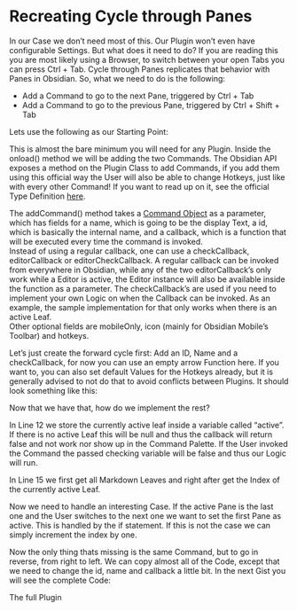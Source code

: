 # Recreating Cycle through Panes

In our Case we don’t need most of this. Our Plugin won’t even have configurable Settings. But what does it need to do? If you are reading this you are most likely using a Browser, to switch between your open Tabs you can press Ctrl + Tab. Cycle through Panes replicates that behavior with Panes in Obsidian. So, what we need to do is the following:

- Add a Command to go to the next Pane, triggered by Ctrl + Tab
- Add a Command to go to the previous Pane, triggered by Ctrl + Shift + Tab

Lets use the following as our Starting Point:

This is almost the bare minimum you will need for any Plugin. Inside the onload() method we will be adding the two Commands. The Obsidian API exposes a method on the Plugin Class to add Commands, if you add them using this official way the User will also be able to change Hotkeys, just like with every other Command! If you want to read up on it, see the official Type Definition [here](https://github.com/obsidianmd/obsidian-api/blob/5af3ef982328a2dd0a2f5242f3c74e2f45e07896/obsidian.d.ts#L2195).

The addCommand() method takes a [Command Object](https://github.com/obsidianmd/obsidian-api/blob/5af3ef982328a2dd0a2f5242f3c74e2f45e07896/obsidian.d.ts#L410) as a parameter, which has fields for a name, which is going to be the display Text, a id, which is basically the internal name, and a callback, which is a function that will be executed every time the command is invoked.  
Instead of using a regular callback, one can use a checkCallback, editorCallback or editorCheckCallback. A regular callback can be invoked from everywhere in Obsidian, while any of the two editorCallback’s only work while a Editor is active, the Editor instance will also be available inside the function as a parameter. The checkCallback’s are used if you need to implement your own Logic on when the Callback can be invoked. As an example, the sample implementation for that only works when there is an active Leaf.  
Other optional fields are mobileOnly, icon (mainly for Obsidian Mobile’s Toolbar) and hotkeys.

Let’s just create the forward cycle first: Add an ID, Name and a checkCallback, for now you can use an empty arrow Function here. If you want to, you can also set default Values for the Hotkeys already, but it is generally advised to not do that to avoid conflicts between Plugins. It should look something like this:

Now that we have that, how do we implement the rest?

In Line 12 we store the currently active leaf inside a variable called “active”. If there is no active Leaf this will be null and thus the callback will return false and not work nor show up in the Command Palette. If the User invoked the Command the passed checking variable will be false and thus our Logic will run.

In Line 15 we first get all Markdown Leaves and right after get the Index of the currently active Leaf.

Now we need to handle an interesting Case. If the active Pane is the last one and the User switches to the next one we want to set the first Pane as active. This is handled by the if statement. If this is not the case we can simply increment the index by one.

Now the only thing thats missing is the same Command, but to go in reverse, from right to left. We can copy almost all of the Code, except that we need to change the id, name and callback a little bit. In the next Gist you will see the complete Code:

The full Plugin
